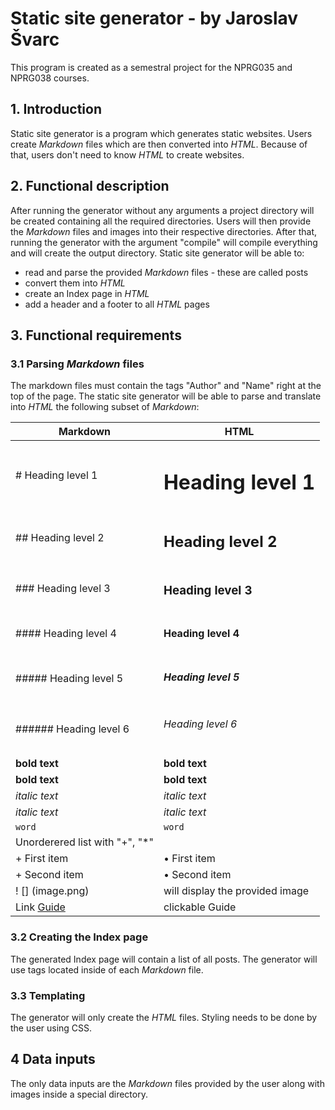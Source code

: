 # Static site generator - by Jaroslav Švarc
This program is created as a semestral project for the NPRG035 and NPRG038 courses. 
## 1. Introduction
Static site generator is a program which generates static websites. Users create *Markdown* files which are then converted into *HTML*. Because of that, users don't need to know *HTML* to create websites. 

## 2. Functional description
After running the generator without any arguments a project directory will be created containing all the required directories. Users will then provide the *Markdown* files and images into their respective directories. After that, running the generator with the argument "compile" will compile everything and will create the output directory. 
Static site generator will be able to:
- read and parse the provided *Markdown* files - these are called posts 
- convert them into *HTML* 
- create an Index page in *HTML* 
- add a header and a footer to all *HTML* pages

## 3. Functional requirements
### 3.1 Parsing *Markdown* files
The markdown files must contain the tags "Author" and "Name" right at the top of the page. 
The static site generator will be able to parse and translate into *HTML* the following subset of *Markdown*:

|  Markdown                           |HTML                       |
|-------------------------------------|---------------------------|
|# Heading level 1                    |<h1>Heading level 1</h1>   |
|## Heading level 2                   |<h2>Heading level 2</h2>   |
|### Heading level 3                  |<h3>Heading level 3</h3>   |
|#### Heading level 4                 |<h4>Heading level 4</h4>   |
|##### Heading level 5                |<h5>Heading level 5</h5>   |
|###### Heading level 6               |<h6>Heading level 6</h6>   |
|__bold text__                        |<strong>bold text</strong> |
|**bold text**                        |<strong>bold text</strong> |
|_italic text_                        |<em>italic text</em>       |
|*italic text*                        |<em>italic text</em>       |
|`word`                               |<code>word</code>          |
|Unorderered list with "+", "*"       |                           |
| + First item                        | • First item              |
| + Second item                       | • Second item             |     
| ! [] (image.png)                    |will display the provided image|
|Link [Guide](https://www.google.com) | clickable Guide           |

### 3.2 Creating the Index page
The generated Index page will contain a list of all posts. The generator will use tags located inside of each *Markdown* file. 

### 3.3 Templating
The generator will only create the *HTML* files. Styling needs to be done by the user using CSS. 

## 4 Data inputs
The only data inputs are the *Markdown* files provided by the user along with images inside a special directory. 